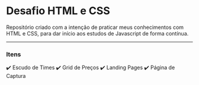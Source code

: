 # Desafio HTML e CSS

Repositório criado com a intenção de praticar meus conhecimentos com HTML e CSS, para dar início aos estudos de Javascript de forma contínua.

---------------------------------

### Itens

:heavy_check_mark: Escudo de Times
:heavy_check_mark: Grid de Preços
:heavy_check_mark: Landing Pages
:heavy_check_mark: Página de Captura
